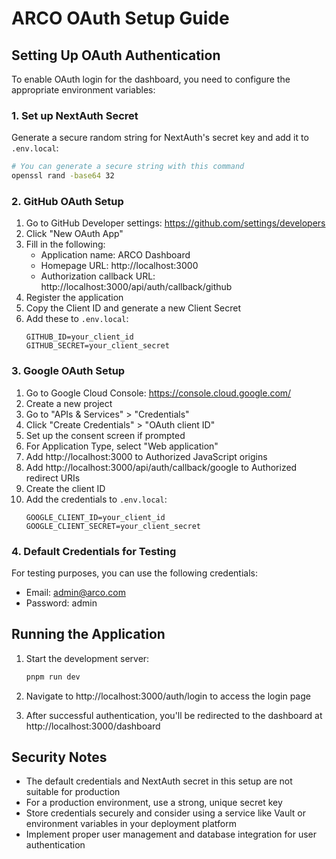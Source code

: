 # ARCO OAuth Setup Guide

## Setting Up OAuth Authentication

To enable OAuth login for the dashboard, you need to configure the appropriate environment variables:

### 1. Set up NextAuth Secret

Generate a secure random string for NextAuth's secret key and add it to `.env.local`:

```bash
# You can generate a secure string with this command
openssl rand -base64 32
```

### 2. GitHub OAuth Setup

1. Go to GitHub Developer settings: https://github.com/settings/developers
2. Click "New OAuth App"
3. Fill in the following:
   - Application name: ARCO Dashboard
   - Homepage URL: http://localhost:3000
   - Authorization callback URL: http://localhost:3000/api/auth/callback/github
4. Register the application
5. Copy the Client ID and generate a new Client Secret
6. Add these to `.env.local`:
   ```
   GITHUB_ID=your_client_id
   GITHUB_SECRET=your_client_secret
   ```

### 3. Google OAuth Setup

1. Go to Google Cloud Console: https://console.cloud.google.com/
2. Create a new project
3. Go to "APIs & Services" > "Credentials"
4. Click "Create Credentials" > "OAuth client ID"
5. Set up the consent screen if prompted
6. For Application Type, select "Web application"
7. Add http://localhost:3000 to Authorized JavaScript origins
8. Add http://localhost:3000/api/auth/callback/google to Authorized redirect URIs
9. Create the client ID
10. Add the credentials to `.env.local`:
    ```
    GOOGLE_CLIENT_ID=your_client_id
    GOOGLE_CLIENT_SECRET=your_client_secret
    ```

### 4. Default Credentials for Testing

For testing purposes, you can use the following credentials:

- Email: admin@arco.com
- Password: admin

## Running the Application

1. Start the development server:

   ```bash
   pnpm run dev
   ```

2. Navigate to http://localhost:3000/auth/login to access the login page
3. After successful authentication, you'll be redirected to the dashboard at http://localhost:3000/dashboard

## Security Notes

- The default credentials and NextAuth secret in this setup are not suitable for production
- For a production environment, use a strong, unique secret key
- Store credentials securely and consider using a service like Vault or environment variables in your deployment platform
- Implement proper user management and database integration for user authentication
